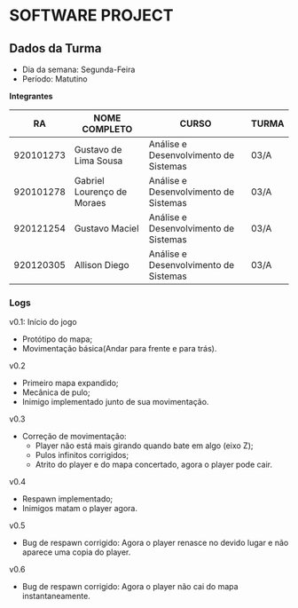 # SOFTWARE PROJECT

## Dados da Turma
  - Dia da semana: Segunda-Feira
  - Período: Matutino

**Integrantes**

| RA        |  NOME COMPLETO             | CURSO                                 | TURMA |
|-----------|----------------------------|---------------------------------------|-------|
| 920101273 | Gustavo de Lima Sousa      | Análise e Desenvolvimento de Sistemas | 03/A |
| 920101278 | Gabriel Lourenço de Moraes | Análise e Desenvolvimento de Sistemas | 03/A |
| 920121254 | Gustavo Maciel             | Análise e Desenvolvimento de Sistemas | 03/A |
| 920120305 | Allison Diego              | Análise e Desenvolvimento de Sistemas | 03/A |


 
### Logs


v0.1: Início do jogo

- Protótipo do mapa;
- Movimentação básica(Andar para frente e para trás).

v0.2

- Primeiro mapa expandido;
- Mecânica de pulo;
- Inimigo implementado junto de sua movimentação.

v0.3

- Correção de movimentação:
    - Player não está mais girando quando bate em algo (eixo Z);
    - Pulos infinitos corrigidos;
    - Atrito do player e do mapa concertado, agora o player pode cair.

v0.4

- Respawn implementado;
- Inimigos matam o player agora.

v0.5

- Bug de respawn corrigido: Agora o player renasce no devido lugar e não aparece uma copia do player.

v0.6

- Bug de respawn corrigido: Agora o player não cai do mapa instantaneamente.
